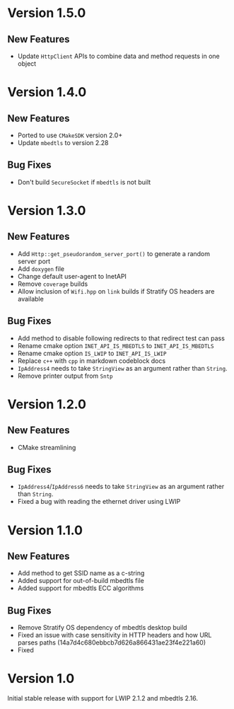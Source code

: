 # Version 1.5.0

## New Features

- Update `HttpClient` APIs to combine data and method requests in one object

# Version 1.4.0

## New Features

- Ported to use `CMakeSDK` version 2.0+
- Update `mbedtls` to version 2.28

## Bug Fixes

- Don't build `SecureSocket` if `mbedtls` is not built

# Version 1.3.0

## New Features

- Add `Http::get_pseudorandom_server_port()` to generate a random server port 
- Add `doxygen` file
- Change default user-agent to InetAPI
- Remove `coverage` builds
- Allow inclusion of `Wifi.hpp` on `link` builds if Stratify OS headers are available

## Bug Fixes

- Add method to disable following redirects to that redirect test can pass
- Rename cmake option `INET_API_IS_MBEDTLS` to `INET_API_IS_MBEDTLS`
- Rename cmake option `IS_LWIP` to `INET_API_IS_LWIP`
- Replace `c++` with `cpp` in markdown codeblock docs
- `IpAddress4` needs to take `StringView` as an argument rather than `String`.
- Remove printer output from `Sntp`

# Version 1.2.0

## New Features

- CMake streamlining

## Bug Fixes

- `IpAddress4`/`IpAddress6` needs to take `StringView` as an argument rather than `String`.
- Fixed a bug with reading the ethernet driver using LWIP

# Version 1.1.0

## New Features

- Add method to get SSID name as a c-string
- Added support for out-of-build mbedtls file
- Added support for mbedtls ECC algorithms

## Bug Fixes

- Remove Stratify OS dependency of mbedtls desktop build
- Fixed an issue with case sensitivity in HTTP headers and how URL parses paths (14a7d4c680ebbcb7d626a866431ae23f4e221a60)
- Fixed

# Version 1.0

Initial stable release with support for LWIP 2.1.2 and mbedtls 2.16.
